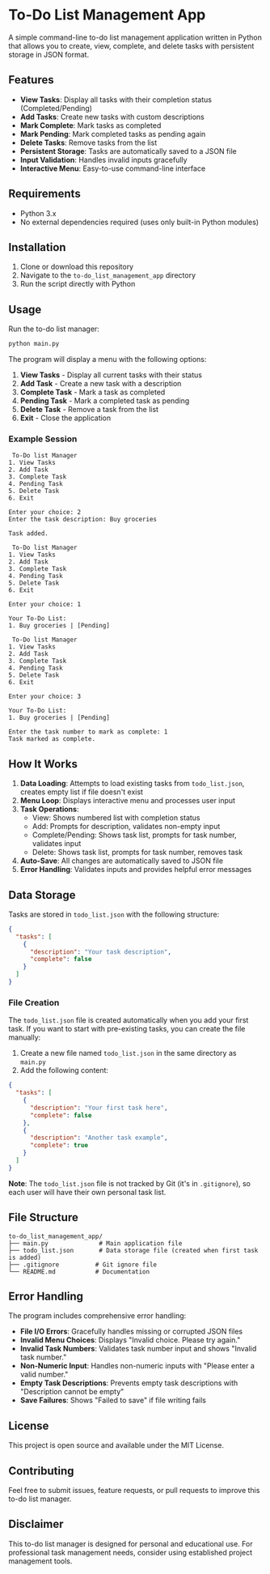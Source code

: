 # To-Do List Management App

A simple command-line to-do list management application written in Python that allows you to create, view, complete, and delete tasks with persistent storage in JSON format.

## Features

- **View Tasks**: Display all tasks with their completion status (Completed/Pending)
- **Add Tasks**: Create new tasks with custom descriptions
- **Mark Complete**: Mark tasks as completed
- **Mark Pending**: Mark completed tasks as pending again
- **Delete Tasks**: Remove tasks from the list
- **Persistent Storage**: Tasks are automatically saved to a JSON file
- **Input Validation**: Handles invalid inputs gracefully
- **Interactive Menu**: Easy-to-use command-line interface

## Requirements

- Python 3.x
- No external dependencies required (uses only built-in Python modules)

## Installation

1. Clone or download this repository
2. Navigate to the `to-do_list_management_app` directory
3. Run the script directly with Python

## Usage

Run the to-do list manager:

```bash
python main.py
```

The program will display a menu with the following options:

1. **View Tasks** - Display all current tasks with their status
2. **Add Task** - Create a new task with a description
3. **Complete Task** - Mark a task as completed
4. **Pending Task** - Mark a completed task as pending
5. **Delete Task** - Remove a task from the list
6. **Exit** - Close the application

### Example Session

```
 To-Do list Manager
1. View Tasks
2. Add Task
3. Complete Task
4. Pending Task
5. Delete Task
6. Exit

Enter your choice: 2
Enter the task description: Buy groceries

Task added.

 To-Do list Manager
1. View Tasks
2. Add Task
3. Complete Task
4. Pending Task
5. Delete Task
6. Exit

Enter your choice: 1

Your To-Do List: 
1. Buy groceries | [Pending]

 To-Do list Manager
1. View Tasks
2. Add Task
3. Complete Task
4. Pending Task
5. Delete Task
6. Exit

Enter your choice: 3

Your To-Do List: 
1. Buy groceries | [Pending]

Enter the task number to mark as complete: 1
Task marked as complete.
```

## How It Works

1. **Data Loading**: Attempts to load existing tasks from `todo_list.json`, creates empty list if file doesn't exist
2. **Menu Loop**: Displays interactive menu and processes user input
3. **Task Operations**: 
   - View: Shows numbered list with completion status
   - Add: Prompts for description, validates non-empty input
   - Complete/Pending: Shows task list, prompts for task number, validates input
   - Delete: Shows task list, prompts for task number, removes task
4. **Auto-Save**: All changes are automatically saved to JSON file
5. **Error Handling**: Validates inputs and provides helpful error messages

## Data Storage

Tasks are stored in `todo_list.json` with the following structure:

```json
{
  "tasks": [
    {
      "description": "Your task description",
      "complete": false
    }
  ]
}
```

### File Creation

The `todo_list.json` file is created automatically when you add your first task. If you want to start with pre-existing tasks, you can create the file manually:

1. Create a new file named `todo_list.json` in the same directory as `main.py`
2. Add the following content:

```json
{
  "tasks": [
    {
      "description": "Your first task here",
      "complete": false
    },
    {
      "description": "Another task example",
      "complete": true
    }
  ]
}
```

**Note**: The `todo_list.json` file is not tracked by Git (it's in `.gitignore`), so each user will have their own personal task list.

## File Structure

```
to-do_list_management_app/
├── main.py              # Main application file
├── todo_list.json       # Data storage file (created when first task is added)
├── .gitignore          # Git ignore file
└── README.md           # Documentation
```

## Error Handling

The program includes comprehensive error handling:

- **File I/O Errors**: Gracefully handles missing or corrupted JSON files
- **Invalid Menu Choices**: Displays "Invalid choice. Please try again."
- **Invalid Task Numbers**: Validates task number input and shows "Invalid task number."
- **Non-Numeric Input**: Handles non-numeric inputs with "Please enter a valid number."
- **Empty Task Descriptions**: Prevents empty task descriptions with "Description cannot be empty"
- **Save Failures**: Shows "Failed to save" if file writing fails

## License

This project is open source and available under the MIT License.

## Contributing

Feel free to submit issues, feature requests, or pull requests to improve this to-do list manager.

## Disclaimer

This to-do list manager is designed for personal and educational use. For professional task management needs, consider using established project management tools.
